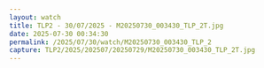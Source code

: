 ```yaml
---
layout: watch
title: TLP2 - 30/07/2025 - M20250730_003430_TLP_2T.jpg
date: 2025-07-30 00:34:30
permalink: /2025/07/30/watch/M20250730_003430_TLP_2
capture: TLP2/2025/202507/20250729/M20250730_003430_TLP_2T.jpg
---
```

